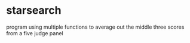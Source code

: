 # starsearch
program using multiple functions to average out the middle three scores from a five judge panel
